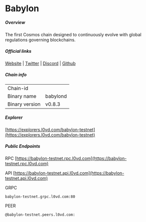 # Babylon


##### Overview
The first Cosmos chain designed to continuously evolve with global regulations governing blockchains.


##### Official links
[Website](https://babylonchain.io/) | [Twitter](https://twitter.com/babylon_chain) | [Discord](https://discord.gg/babylonglobal) | [Github](https://github.com/babylonchain)

##### Chain info

|  |  |
| ------ | ------ |
| Chain-id |  |
| Binary name | babylond |
| Binary version | v0.8.3 |

##### Explorer
[https://explorers.l0vd.com/babylon-testnet](https://explorers.l0vd.com/babylon-testnet)

##### Public Endpoints
RPC
[https://babylon-testnet.rpc.l0vd.com](https://babylon-testnet.rpc.l0vd.com)

API
[https://babylon-testnet.api.l0vd.com](https://babylon-testnet.api.l0vd.com)

GRPC
```
babylon-testnet.grpc.l0vd.com:80
```

PEER
```
@babylon-testnet.peers.l0vd.com:
```
